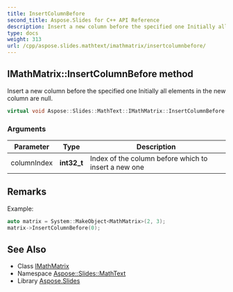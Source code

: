 ```yaml
---
title: InsertColumnBefore
second_title: Aspose.Slides for C++ API Reference
description: Insert a new column before the specified one Initially all elements in the new column are null.
type: docs
weight: 313
url: /cpp/aspose.slides.mathtext/imathmatrix/insertcolumnbefore/
---
```

## IMathMatrix::InsertColumnBefore method


Insert a new column before the specified one Initially all elements in the new column are null.

```cpp
virtual void Aspose::Slides::MathText::IMathMatrix::InsertColumnBefore(int32_t columnIndex)=0
```


### Arguments

| Parameter | Type | Description |
| --- | --- | --- |
| columnIndex | **int32_t** | Index of the column before which to insert a new one |
## Remarks



Example: 
```cpp
auto matrix = System::MakeObject<MathMatrix>(2, 3);
matrix->InsertColumnBefore(0);
```

## See Also

* Class [IMathMatrix](../)
* Namespace [Aspose::Slides::MathText](../../)
* Library [Aspose.Slides](../../../)
